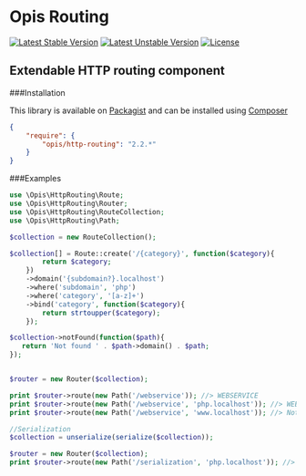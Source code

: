 Opis Routing
============
[![Latest Stable Version](https://poser.pugx.org/opis/http-routing/version.png)](https://packagist.org/packages/opis/http-routing)
[![Latest Unstable Version](https://poser.pugx.org/opis/http-routing/v/unstable.png)](//packagist.org/packages/opis/http-routing)
[![License](https://poser.pugx.org/opis/http-routing/license.png)](https://packagist.org/packages/opis/http-routing)

Extendable HTTP routing component
---------------------

###Installation

This library is available on [Packagist](https://packagist.org/packages/opis/http-routing) and can be installed using [Composer](http://getcomposer.org)

```json
{
    "require": {
        "opis/http-routing": "2.2.*"
    }
}
```

###Examples

```php
use \Opis\HttpRouting\Route;
use \Opis\HttpRouting\Router;
use \Opis\HttpRouting\RouteCollection;
use \Opis\HttpRouting\Path;

$collection = new RouteCollection();

$collection[] = Route::create('/{category}', function($category){
        return $category;
    })
    ->domain('{subdomain?}.localhost')
    ->where('subdomain', 'php')
    ->where('category', '[a-z]+')
    ->bind('category', function($category){
        return strtoupper($category);
    });

$collection->notFound(function($path){
   return 'Not found ' . $path->domain() . $path; 
});


$router = new Router($collection);

print $router->route(new Path('/webservice')); //> WEBSERVICE
print $router->route(new Path('/webservice', 'php.localhost')); //> WEBSERVICE
print $router->route(new Path('/webservice', 'www.localhost')); //> Not found www.localhost/webservice

//Serialization
$collection = unserialize(serialize($collection));

$router = new Router($collection);
print $router->route(new Path('/serialization', 'php.localhost')); //> SERIALIZATION
```
